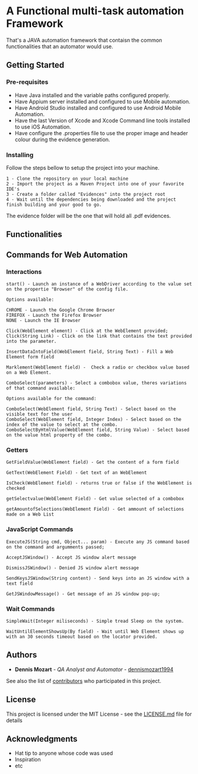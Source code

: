 # A Functional multi-task automation Framework

That's a JAVA automation framework that contaisn the common functionalities that an automator would use.

## Getting Started



### Pre-requisites

* Have Java installed and the variable paths configured properly.
* Have Appium server installed and configured to use Mobile automation.
* Have Android Studio installed and configured to use Android Mobile Automation.
* Have the last Version of Xcode and Xcode Command line tools installed to use iOS Automation.
* Have configure the .properties file to use the proper image and header colour during the evidence generation.

### Installing

Follow the steps bellow to setup the project into your machine.
```
1 - Clone the repository on your local machine
2 - Import the project as a Maven Project into one of your favorite IDE's
3 - Create a folder called "Evidences" into the project root
4 - Wait until the dependencies being downloaded and the project finish building and your good to go.
```
The evidence folder will be the one that will hold all .pdf evidences.

## Functionalities

## Commands for Web Automation

### Interactions
```
start() - Launch an instance of a WebDriver according to the value set on the propertie "Browser" of the config file.

Options available:

CHROME - Launch the Google Chrome Browser
FIREFOX - Launch the Firefox Browser
NONE - Launch the IE Browser
```

```
Click(WebElement element) - Click at the WebElement provided;
Click(String Link) - Click on the link that contains the text provided into the parameter.
```

``` 
InsertDataIntoField(WebElement field, String Text) - Fill a Web Element form field
```


``` 
Marklement(WebElement field) -  Check a radio or checkbox value based on a Web Element. 
```

``` 
ComboSelect(parameters) - Select a combobox value, theres variations of that command available:

Options available for the command:

ComboSelect(WebElement field, String Text) - Select based on the visible text for the user
ComboSelect(WebElement field, Integer Index) - Select based on the index of the value to select at the combo.
ComboSelectByHtmlValue(WebElement field, String Value) - Select based on the value html property of the combo.

```

### Getters
```
GetFieldValue(WebElement field) - Get the content of a form field
```

```
GetText(WebElement Field) - Get text of an WebElement
```

```
IsCheck(WebElement field) - returns true or false if the WebElement is checked
```

```
getSelectvalue(WebElement Field) - Get value selected of a combobox
```

```
getAmountofSelections(WebElement Field) - Get ammount of selections made on a Web List
```

### JavaScript Commands
```
ExecuteJS(String cmd, Object... param) - Execute any JS command based on the command and argumments passed;
```

```
AcceptJSWindow() - Accept JS window alert message
```

```
DismissJSWindow() - Denied JS window alert message
```

```
SendKeysJSWindow(String content) - Send keys into an JS window with a text field
```

```
GetJSWindowMessage() - Get message of an JS window pop-up;
```

### Wait Commands
```
SimpleWait(Integer miliseconds) - Simple tread Sleep on the system.
```

```
WaitUntilElementShowsUp(By field) - Wait until Web Element shows up with an 30 seconds timeout based on the locator provided.
```

## Authors

* **Dennis Mozart** - *QA Analyst and Automator* - [dennismozart1994](https://github.com/dennismozart1994)

See also the list of [contributors](https://github.com/your/project/contributors) who participated in this project.

## License

This project is licensed under the MIT License - see the [LICENSE.md](LICENSE.md) file for details

## Acknowledgments
* Hat tip to anyone whose code was used
* Inspiration
* etc
